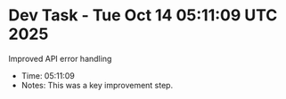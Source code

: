 # Dev Task - Tue Oct 14 05:11:09 UTC 2025
Improved API error handling
- Time: 05:11:09
- Notes: This was a key improvement step.
